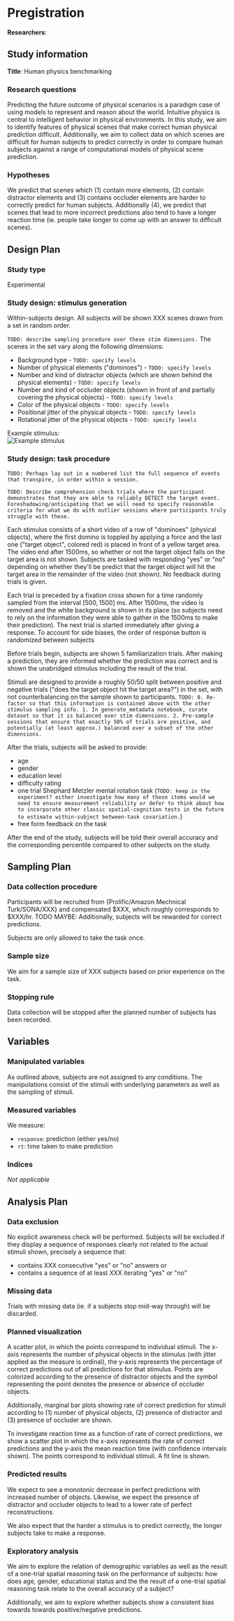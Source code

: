 # Pregistration

**Researchers**: 
<!-- Not actually sure who everyone on the project actually is -->

## Study information
<!-- give your study a brief and informative title -->
**Title**: Human physics benchmarking

### Research questions
<!-- specify the broad and specific questions guiding your study -->
Predicting the future outcome of physical scenarios is a paradigm case of using models to represent and reason about the world. Intuitive physics is central to intelligent behavior in physical environments. 
In this study, we aim to identify features of physical scenes that make correct human physical prediction difficult. 
Additionally, we aim to collect data on which scenes are difficult for human subjects to predict correctly in order to compare human subjects against a range of computational models of physical scene prediction. 

### Hypotheses
<!-- list 2 specific, concise, and testable hypotheses, including the if-then logic statements for your predictions. -->
We predict that scenes which (1) contain more elements, (2) contain distractor elements and (3) contains occluder elements are harder to correctly predict for human subjects. 
Additionally (4), we predict that scenes that lead to more incorrect predictions also tend to have a longer reaction time (ie. people take longer to come up with an answer to difficult scenes).

<!-- Also: camera angle, jitter, percent of target visible (_id map) -->
 
## Design Plan
###   Study type
 <!-- indicate whether your study will be experimental or correlational -->
 Experimental
###   Study design: stimulus generation
 <!-- describe the overall design of the study (what will be manipulated and/or measured, specify whether manipulations will be between- or within-subjects, etc.) -->
 Within-subjects design. All subjects will be shown XXX scenes drawn from a set in random order.
 
 `TODO: describe sampling procedure over these stim dimensions.`
 The scenes in the set vary along the following dimensions:
 * Background type - `TODO: specify levels`
 * Number of physical elements ("dominoes") - `TODO: specify levels` 
 * Number and kind of distractor objects (which are shown behind the physical elements) - `TODO: specify levels` 
 * Number and kind of occluder objects (shown in front of and partially covering the physical objects) - `TODO: specify levels` 
 * Color of the physical objects - `TODO: specify levels` 
 * Positional jitter of the physical objects - `TODO: specify levels` 
 * Rotational jitter of the physical objects - `TODO: specify levels`

Example stimulus:\
![Example stimulus](.preregistration_dominoes_pilot/pic_1615209831541.png)  

###   Study design: task procedure
`TODO: Perhaps lay out in a numbered list the full sequence of events that transpire, in order within a session.`

`TODO: Describe comprehension check trials where the participant demonstrates that they are able to reliably DETECT the target event. Foreshadowing/anticipating that we will need to specify reasonable criteria for what we do with outlier sessions where participants truly struggle with these.`

 Each stimulus consists of a short video of a row of "dominoes" (physical objects), where the first domino is toppled by applying a force and the last one ("target object", colored red) is placed in front of a yellow target area. The video end after 1500ms, so whether or not the target object falls on the target area is not shown. 
 Subjects are tasked with responding "yes" or "no" depending on whether they'll be predict that the target object will hit the target area in the remainder of the video (not shown). No feedback during trials is given.

 Each trial is preceded by a fixation cross shown for a time randomly sampled from the interval $[500,1500]$ ms. After $1500$ms, the video is removed and the white background is shown in its place (so subjects need to rely on the information they were able to gather in the $1500$ms to make their prediction). The next trial is started immediately after giving a response. 
 To account for side biases, the order of response button is randomized between subjects

 Before trials begin, subjects are shown 5 familiarization trials. After making a prediction, they are informed whether the prediction was correct and is shown the unabridged stimulus including the result of the trial. 

 Stimuli are designed to provide a roughly 50/50 split between positive and negative trials ("does the target object hit the target area?") in the set, with not counterbalancing on the sample shown to participants. `TODO: 0. Re-factor so that this information is contained above with the other stimulus sampling info. 1. In generate_metadata notebook, curate dataset so that it is balanced over stim dimensions. 2. Pre-sample sessions that ensure that exactly 50% of trials are positive, and potentially (at least approx.) balanced over a subset of the other dimensions.`

 After the trials, subjects will be asked to provide:
 * age
 * gender
 * education level
 * difficulty rating
 * one trial Shephard Metzler mental rotation task (`TODO: keep in the experiment? either investigate how many of these items would we need to ensure measurement reliability or defer to think about how to incorporate other classic spatial-cognition tests in the future to estimate within-subject between-task covariation.`)
 * free form feedback on the task

 After the end of the study, subjects will be told their overall accuracy and the corresponding percentile compared to other subjects on the study. 

## Sampling Plan
###   Data collection procedure
 <!-- describe the method you will use to collect your data, and your inclusion/exclusion criteria. This should include your sampling frame, how participants will be recruited, and whether/how they will be compensated. -->
Participants will be recruited from {Prolific/Amazon Mechnical Turk/SONA/XXX} and compensated $XXX, which roughly corresponds to $XXX/hr. TODO MAYBE: Additionally, subjects will be rewarded for correct predictions. 

Subjects are only allowed to take the task once.

###   Sample size
 <!-- indicate your target sample size and why that is your target (might be based in past research, for example) -->
 We aim for a sample size of XXX subjects based on prior experience on the task.

###   Stopping rule
 <!-- specify how you will determine when to stop data collection -->
 Data collection will be stopped after the planned number of subjects has been recorded. 

## Variables
###   Manipulated variables
 <!-- If applicable, precisely define any variables you plan to manipulate, including the levels and whether the manipulation will be between or within subjects. -->
As outlined above, subjects are not assigned to any conditions. The manipulations consist of the stimuli with underlying parameters as well as the sampling of stimuli.

###   Measured variables
 <!-- Precisely define each variable that you will measure. This includes outcome measures, as well as other measured predictor variables. -->
We measure:
* `response`: prediction (either yes/no)
* `rt`: time taken to make prediction

###   Indices
 <!-- If applicable, define how measures will be combined into an index (or even a mean) and what measures will be used. Include a formula or a precise description of the method. -->
 *Not applicable*

## Analysis Plan
###   Data exclusion
 <!-- How will you determine which data points or samples (if any) to exclude from your analyses? How will outliers be handled? Will you use any awareness or attention check? -->
 No explicit awareness check will be performed. 
 Subjects will be excluded if they display a sequence of responses clearly not related to the actual stimuli shown, precisely a sequence that:
 * contains XXX consecutive "yes" or "no" answers
 or
 * contains a sequence of at least XXX iterating "yes" or "no"

###   Missing data
 Trials with missing data (ie. if a subjects stop mid-way through) will be discarded.

<!-- Or should we keep them, since we're mostly interested on stimuli ratings? -->

###   Planned visualization
 <!-- Describe what kind of visualization you would use (e.g. boxplot, faceted histogram, scatterplot, etc.) to evaluate your data and determine what it can tell you about your research question -->
A scatter plot, in which the points correspond to individual stimuli. The x-axis represents the number of physical objects in the stimulus (with jitter applied as the measure is ordinal), the y-axis represents the percentage of correct predictions out of all predictions for that stimulus. 
Points are colorized according to the presence of distractor objects and the symbol representing the point denotes the presence or absence of occluder objects.

Additionally, marginal bar plots showing rate of correct prediction for stimuli according to (1) number of physical objects, (2) presence of distractor and (3) presence of occluder are shown.

To investigate reaction time as a function of rate of correct predictions, we show a scatter plot in which the x-axis represents the rate of correct predictions and the y-axis the mean reaction time (with confidence intervals shown). The points correspond to individual stimuli. A fit line is shown.

###   Predicted results
 <!-- What pattern do you expect to see in your planned visualization, based on the hypotheses you described earlier? -->
 We expect to see a monotonic decrease in perfect predictions with increased number of objects. Likewise, we expect the presence of distractor and occluder objects to lead to a lower rate of perfect reconstructions. 

 We also expect that the harder a stimulus is to predict correctly, the longer subjects take to make a response.

###   Exploratory analysis
 <!-- If you plan to explore your data to look for unspecified differences or relationships, you may include those plans here. If you list an exploratory test here, you are not obligated to report its results, but you are obligated to describe it as an exploratory result. -->
We aim to explore the relation of demographic variables as well as the result of a one-trial spatial reasoning task on the performance of subjects: how does age, gender, educational status and the the result of a one-trial spatial reasoning task relate to the overall accuracy of a subject?

Additionally, we aim to explore whether subjects show a consistent bias towards towards positive/negative predictions. 

<!-- We might also explore whether the speed of response predicts its correctness. Curve might be inverted U-shape: too fast or too slow leads to bad predictions. Perhaps too fast not, since the subjects always get 1500ms -->
